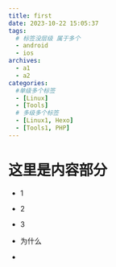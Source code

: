 ```yaml
---
title: first
date: 2023-10-22 15:05:37
tags: 
  # 标签没层级 属于多个
  - android
  - ios
archives:
  - a1
  - a2
categories:
  #单级多个标签
  - [Linux]
  - [Tools]
  # 多级多个标签
  - [Linux1, Hexo]
  - [Tools1, PHP]
---
```


# 这里是内容部分

- 1

- 2

- 3

- 为什么

- 
